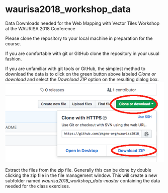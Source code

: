 # waurisa2018_workshop_data #
Data Downloads needed for the Web Mapping with Vector Tiles Workshop at the WAURISA 2018 Conference

Please clone the repository to your local machine in preparation for the course.

If you are comfortable with git or GitHub clone the repository in your usual fashion.

If you are unfamiliar with git tools or GitHub, the simplest method to download the data is to click on the green button above labeled _Clone or download_ and select the _Download ZIP_ option on the resulting dialog box.
![download image](download.png "Download Button Options")

Extract the files from the zip file. Generally this can be done by double clicking the zip file in the file management window. This will create a new subfolder named _waurisa2018_workshop_data-master_ containing the data needed for the class exercises.
